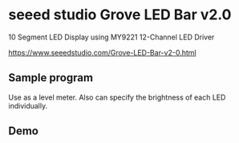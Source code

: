 # seeed studio Grove LED Bar v2.0

10 Segment LED Display using MY9221 12-Channel LED Driver

https://www.seeedstudio.com/Grove-LED-Bar-v2-0.html


## Sample program

Use as a level meter.
Also can specify the brightness of each LED individually.


## Demo
